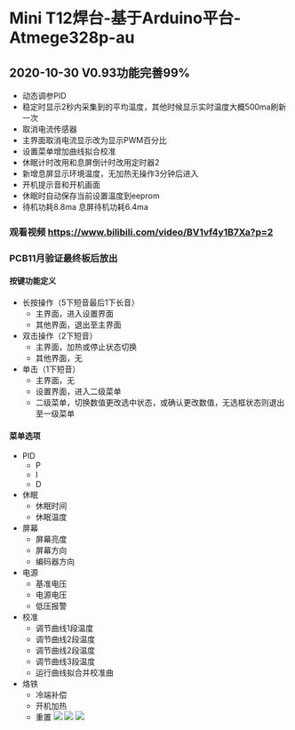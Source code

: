 # Mini T12焊台-基于Arduino平台-Atmege328p-au
## 2020-10-30 V0.93功能完善99%
* 动态调参PID
* 稳定时显示2秒内采集到的平均温度，其他时候显示实时温度大概500ma刷新一次
* 取消电流传感器
* 主界面取消电流显示改为显示PWM百分比
* 设置菜单增加曲线拟合校准
* 休眠计时改用和息屏倒计时改用定时器2
* 新增息屏显示环境温度，无加热无操作3分钟后进入
* 开机提示音和开机画面
* 休眠时自动保存当前设置温度到eeprom
* 待机功耗8.8ma 息屏待机功耗6.4ma
### 观看视频 https://www.bilibili.com/video/BV1vf4y1B7Xa?p=2
### PCB11月验证最终板后放出
#### 按键功能定义
* 长按操作（5下短音最后1下长音）
  * 主界面，进入设置界面
  * 其他界面，退出至主界面
* 双击操作（2下短音）
  * 主界面，加热或停止状态切换
  * 其他界面，无
* 单击（1下短音）
  * 主界面，无
  * 设置界面，进入二级菜单
  * 二级菜单，切换数值更改选中状态，或确认更改数值，无选框状态则退出至一级菜单
#### 菜单选项
* PID
  * P
  * I
  * D
* 休眠
  * 休眠时间
  * 休眠温度
* 屏幕
  * 屏幕亮度
  * 屏幕方向
  * 编码器方向
* 电源
  * 基准电压
  * 电源电压
  * 低压报警
* 校准
  * 调节曲线1段温度
  * 调节曲线2段温度
  * 调节曲线2段温度
  * 调节曲线3段温度
  * 运行曲线拟合并校准曲
* 烙铁
  * 冷端补偿
  * 开机加热
  * 重置
![](https://github.com/jie326513988/mini-T12/blob/main/Picture/2.jpg)
![](https://github.com/jie326513988/mini-T12/blob/main/Picture/3.jpg)
![](https://github.com/jie326513988/mini-T12/blob/main/Picture/4.jpg)
